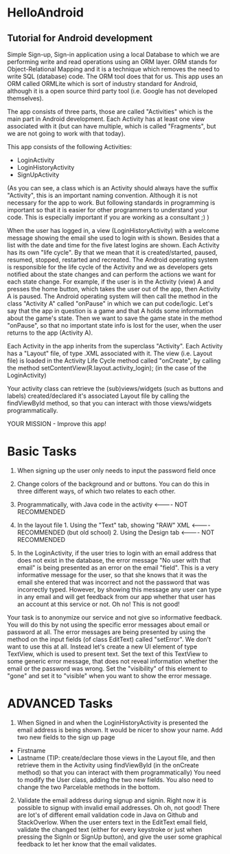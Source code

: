 # HelloAndroid 
## Tutorial for Android development

Simple Sign-up, Sign-in application using a local Database to which we are performing write and read operations using an ORM layer. ORM stands for Object-Relational Mapping and it is a technique which removes the need to write SQL (database) code. The ORM tool does that for us. This app uses an ORM called ORMLite which is sort of industry standard for Android, although it is a open source third party tool (i.e. Google has not developed themselves).

The app consists of three parts, those are called "Activities" which is the main part in Android development. Each Activity has at least one view associated with it (but can have multiple, which is called "Fragments", but we are not going to work with that today).

This app consists of the following Activities:
* LoginActivity
* LoginHistoryActivity
* SignUpActivity

(As you can see, a class which is an Activity should always have the suffix "Activity", this is an important naming convention. Although it is not necessary for the app to work. But following standards in programming is important so that it is easier for other programmers to understand your code. This is especially important if you are working as a consultant ;) )

When the user has logged in, a view (LoginHistoryActivity) with a welcome message showing the email she used to login with is shown. Besides that a list with the date and time for the five latest logins are shown.
Each Activity has its own "life cycle". By that we mean that it is created/started, paused, resumed, stopped, restarted and recreated. The Android operating system is responsible for the life cycle of the Activity and we as developers gets notified about the state changes and can perform the actions we want for each state change. For example, if the user is in the Activity (view) A and presses the home button, which takes the user out of the app, then Activity A is paused. The Android operating system will then call the method in the class "Activity A" called "onPause" in which we can put code/logic.
Let's say that the app in question is a game and that A holds some information about the game's state. Then we want to save the game state in the method "onPause", so that no important state info is lost for the user, when the user returns to the app (Activity A).

Each Activity in the app inherits from the superclass "Activity". Each Activity has a "Layout" file, of type .XML associated with it. The view (i.e. Layout file) is loaded in the Activity Life Cycle method called "onCreate", by calling the method setContentView(R.layout.activity_login); (in the case of the LoginActivity)

Your activity class can retrieve the (sub)views/widgets (such as buttons and labels) created/declared it's associated Layout file by calling the findViewById method, so that you can interact with those views/widgets programmatically. 

YOUR MISSION - Improve this app!

# Basic Tasks
1. When signing up the user only needs to input the password field once
2. Change colors of the background and or buttons. You can do this in three different ways, of which two relates to each other.
  1. Programmatically, with Java code in the activity <---- NOT RECOMMENDED
  2. In the layout file
    1. Using the "Text" tab, showing "RAW" XML <---- RECOMMENDED (but old school)
    2. Using the Design tab <---- NOT RECOMMENDED 

3. In the LoginActivity, if the user tries to login with an email address that does not exist in the database, the error message "No user with that email" is being presented as an error on the email "field". This is a very informative message for the user, so that she knows that it was the email she entered that was incorrect and not the password that was incorrectly typed. However, by showing this message any user can type in any email and will get feedback from our app whether that user has an account at this service or not. Oh no! This is not good!

Your task is to anonymize our service and not give so informative feedback. You will do this by not using the specific error messages about email or password at all. The error messages are being presented by using the method on the input fields (of class EditText) called "setError". We don't want to use this at all. Instead let's create a new UI element of type TextView, which is used to present text. Set the text of this TextView to some generic error message, that does not reveal information whether the email or the password was wrong. Set the "visibility" of this element to "gone" and set it to "visible" when you want to show the error message.

# ADVANCED Tasks
1. When Signed in and when the LoginHistoryActivity is presented the email address is being shown. It would be nicer to show your name. Add two new fields to the sign up page
  * Firstname
  * Lastname
(TIP: create/declare those views in the Layout file, and then retrieve them in the Activity using findViewById (in the onCreate method) so that you can interact with them programmatically)
You need to modify the User class, adding the two new fields. You also need to change the two Parcelable methods in the bottom.

2. Validate the email address during signup and signin. Right now it is possible to signup with invalid email addresses. Oh oh, not good! There are lot's of different email validation code in Java on Github and StackOverlow. When the user enters text in the EditText email field, validate the changed text (either for every keystroke or just when pressing the SignIn or SignUp button), and give the user some graphical feedback to let her know that the email validates.
